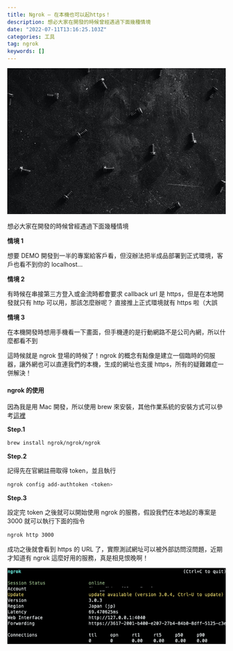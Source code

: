 ```yaml
---
title: Ngrok — 在本機也可以起https！
description: 想必大家在開發的時候曾經遇過下面幾種情境
date: "2022-07-11T13:16:25.103Z"
categories: 工具
tag: ngrok
keywords: []
---
```


![](/img/1__Hw__DIr5TvTvz400sdpT26Q.jpeg)

想必大家在開發的時候曾經遇過下面幾種情境

**情境 1**

想要 DEMO 開發到一半的專案給客戶看，但沒辦法把半成品部署到正式環境，客戶也看不到你的 localhost…

**情境 2**

有時候在串接第三方登入或金流時都會要求 callback url 是 https，但是在本地開發就只有 http 可以用，那該怎麼辦呢？ 直接推上正式環境就有 https 啦（大誤

**情境 3**

在本機開發時想用手機看一下畫面，但手機連的是行動網路不是公司內網，所以什麼都看不到

這時候就是 ngrok 登場的時候了！ngrok 的概念有點像是建立一個臨時的伺服器，讓外網也可以直連我們的本機，生成的網址也支援 https，所有的疑難雜症一併解決！

#### ngrok 的使用

因為我是用 Mac 開發，所以使用 brew 來安裝，其他作業系統的安裝方式可以參考[這裡](https://ngrok.com/download)

**Step.1**

```bash
brew install ngrok/ngrok/ngrok
```

**Step.2**

記得先在官網註冊取得 token，並且執行

```bash
ngrok config add-authtoken <token>
```

**Step.3**

設定完 token 之後就可以開始使用 ngrok 的服務，假設我們在本地起的專案是 3000 就可以執行下面的指令

```bash
ngrok http 3000
```

成功之後就會看到 https 的 URL 了，實際測試網址可以被外部訪問沒問題，近期才知道有 ngrok 這麼好用的服務，真是相見恨晚啊！

![](/img/1__94U6vE3MVLh1nZUXHxOD6A.png)
